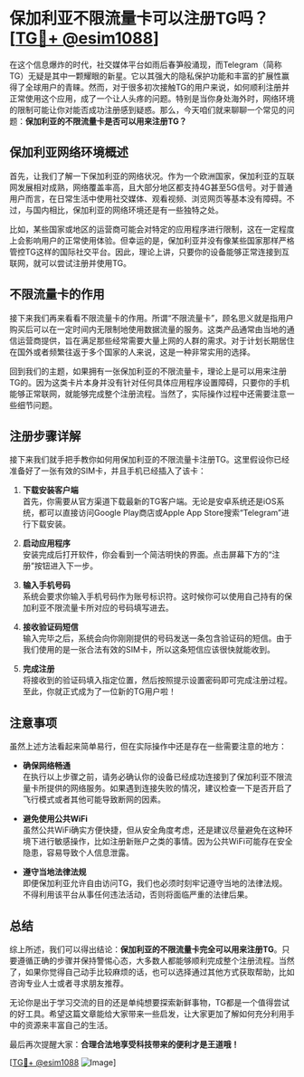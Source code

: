 # 保加利亚不限流量卡可以注册TG吗？[[TG💪+ @esim1088](https://t.me/s/esim1088)]

在这个信息爆炸的时代，社交媒体平台如雨后春笋般涌现，而Telegram（简称TG）无疑是其中一颗耀眼的新星。它以其强大的隐私保护功能和丰富的扩展性赢得了全球用户的青睐。然而，对于很多初次接触TG的用户来说，如何顺利注册并正常使用这个应用，成了一个让人头疼的问题。特别是当你身处海外时，网络环境的限制可能让你对能否成功注册感到疑惑。那么，今天咱们就来聊聊一个常见的问题：**保加利亚的不限流量卡是否可以用来注册TG？**

## 保加利亚网络环境概述

首先，让我们了解一下保加利亚的网络状况。作为一个欧洲国家，保加利亚的互联网发展相对成熟，网络覆盖率高，且大部分地区都支持4G甚至5G信号。对于普通用户而言，在日常生活中使用社交媒体、观看视频、浏览网页等基本没有障碍。不过，与国内相比，保加利亚的网络环境还是有一些独特之处。

比如，某些国家或地区的运营商可能会对特定的应用程序进行限制，这在一定程度上会影响用户的正常使用体验。但幸运的是，保加利亚并没有像某些国家那样严格管控TG这样的国际社交平台。因此，理论上讲，只要你的设备能够正常连接到互联网，就可以尝试注册并使用TG。

## 不限流量卡的作用

接下来我们再来看看不限流量卡的作用。所谓“不限流量卡”，顾名思义就是指用户购买后可以在一定时间内无限制地使用数据流量的服务。这类产品通常由当地的通信运营商提供，旨在满足那些经常需要大量上网的人群的需求。对于计划长期居住在国外或者频繁往返于多个国家的人来说，这是一种非常实用的选择。

回到我们的主题，如果拥有一张保加利亚的不限流量卡，理论上是可以用来注册TG的。因为这类卡片本身并没有针对任何具体应用程序设置障碍，只要你的手机能够正常联网，就能够完成整个注册流程。当然了，实际操作过程中还需要注意一些细节问题。

## 注册步骤详解

接下来我们就手把手教你如何用保加利亚的不限流量卡注册TG。这里假设你已经准备好了一张有效的SIM卡，并且手机已经插入了该卡：

1. **下载安装客户端**  
   首先，你需要从官方渠道下载最新的TG客户端。无论是安卓系统还是iOS系统，都可以直接访问Google Play商店或Apple App Store搜索“Telegram”进行下载安装。

2. **启动应用程序**  
   安装完成后打开软件，你会看到一个简洁明快的界面。点击屏幕下方的“注册”按钮进入下一步。

3. **输入手机号码**  
   系统会要求你输入手机号码作为账号标识符。这时候你可以使用自己持有的保加利亚不限流量卡所对应的号码填写进去。

4. **接收验证码短信**  
   输入完毕之后，系统会向你刚刚提供的号码发送一条包含验证码的短信。由于我们使用的是一张合法有效的SIM卡，所以这条短信应该很快就能收到。

5. **完成注册**  
   将接收到的验证码填入指定位置，然后按照提示设置密码即可完成注册过程。至此，你就正式成为了一位新的TG用户啦！

## 注意事项

虽然上述方法看起来简单易行，但在实际操作中还是存在一些需要注意的地方：

- **确保网络畅通**  
  在执行以上步骤之前，请务必确认你的设备已经成功连接到了保加利亚不限流量卡所提供的网络服务。如果遇到连接失败的情况，建议检查一下是否开启了飞行模式或者其他可能导致断网的因素。

- **避免使用公共WiFi**  
  虽然公共WiFi确实方便快捷，但从安全角度考虑，还是建议尽量避免在这种环境下进行敏感操作，比如注册新账户之类的事情。因为公共WiFi可能存在安全隐患，容易导致个人信息泄露。

- **遵守当地法律法规**  
  即便保加利亚允许自由访问TG，我们也必须时刻牢记遵守当地的法律法规。不得利用该平台从事任何违法活动，否则将面临严重的法律后果。

## 总结

综上所述，我们可以得出结论：**保加利亚的不限流量卡完全可以用来注册TG**。只要遵循正确的步骤并保持警惕心态，大多数人都能够顺利完成整个注册流程。当然了，如果你觉得自己动手比较麻烦的话，也可以选择通过其他方式获取帮助，比如咨询专业人士或者寻求朋友推荐。

无论你是出于学习交流的目的还是单纯想要探索新鲜事物，TG都是一个值得尝试的好工具。希望这篇文章能给大家带来一些启发，让大家更加了解如何充分利用手中的资源来丰富自己的生活。

最后再次提醒大家：**合理合法地享受科技带来的便利才是王道哦！**

[[TG💪+ @esim1088](https://t.me/s/esim1088) ![Image](https://i.postimg.cc/4NQfJmqS/Snipaste-2025-05-13-00-14-12.png)]